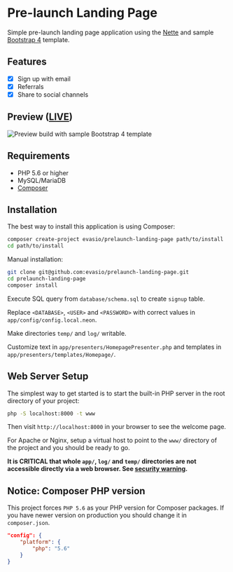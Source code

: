 Pre-launch Landing Page
=======================

Simple pre-launch landing page application using the [Nette](https://nette.org) and sample [Bootstrap 4](http://getbootstrap.com) template. 

Features
--------

- [x] Sign up with email
- [x] Referrals
- [x] Share to social channels

Preview ([LIVE](https://www.evasioapp.com))
-------

![Preview build with sample Bootstrap 4 template](https://i.imgur.com/gQk5TAB.png)

Requirements
------------

* PHP 5.6 or higher
* MySQL/MariaDB
* [Composer](https://getcomposer.org/)


Installation
------------

The best way to install this application is using Composer:

```bash
composer create-project evasio/prelaunch-landing-page path/to/install
cd path/to/install
```

Manual installation:

```bash
git clone git@github.com:evasio/prelaunch-landing-page.git
cd prelaunch-landing-page
composer install
```

Execute SQL query from `database/schema.sql` to create `signup` table.

Replace `<DATABASE>`, `<USER>` and `<PASSWORD>` with correct values in `app/config/config.local.neon`.

Make directories `temp/` and `log/` writable.

Customize text in `app/presenters/HomepagePresenter.php` and templates in `app/presenters/templates/Homepage/`.


Web Server Setup
----------------

The simplest way to get started is to start the built-in PHP server in the root directory of your project:

```bash
php -S localhost:8000 -t www
```

Then visit `http://localhost:8000` in your browser to see the welcome page.

For Apache or Nginx, setup a virtual host to point to the `www/` directory of the project and you
should be ready to go.

**It is CRITICAL that whole `app/`, `log/` and `temp/` directories are not accessible directly
via a web browser. See [security warning](https://nette.org/security-warning).**

Notice: Composer PHP version
----------------------------

This project forces `PHP 5.6` as your PHP version for Composer packages. If you have newer version on production you should change it in `composer.json`.

```json
"config": {
	"platform": {
		"php": "5.6"
	}
}
```
